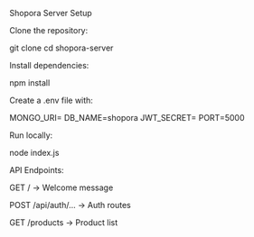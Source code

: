 Shopora Server
Setup

Clone the repository:

git clone <your-repo-url>
cd shopora-server


Install dependencies:

npm install


Create a .env file with:

MONGO_URI=<your-mongodb-uri>
DB_NAME=shopora
JWT_SECRET=<your-jwt-secret>
PORT=5000


Run locally:

node index.js


API Endpoints:

GET / → Welcome message

POST /api/auth/... → Auth routes

GET /products → Product list